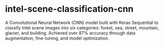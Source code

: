# intel-scene-classification-cnn
A Convolutional Neural Network (CNN) model built with Keras Sequential to classify Intel scene images into six categories: forest, sea, street, mountain, glacier, and building. Achieved over 87% accuracy through data augmentation, fine-tuning, and model optimization.
